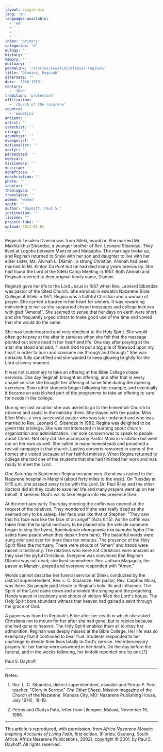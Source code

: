 ```yaml
---
layout: single-bio
lang: 'en'
languages-available:
  - 'en'
  - ' '
  - ' '
  - ' '
index: 'primary'
categories: 'd'
eulogy: ''
history: ''
memory: ''
obituary: ''
permalink: '/stories/eswatini/dlamini-reginah/'
title: "Dlamini, Reginah"
alternate: ""
date: '1920-1973'
century:
  - '20th'
tradition: 'protestant'
affiliation:
  - 'church of the nazarene'
country:
  - 'eswatini'
ancient: ''
artist: ''
catechist: ''
clergy: ''
ecumenist: ''
evangelist: ''
nationalist: ''
martyr: ''
persecuted: ''
medical: ''
missionary: ''
musician: ''
nonafrican: ''
nonchristian: ''
photo: ''
scholar: ''
theologian: ''
translator: ''
women: 'women'
youth: ''
author: "Dayhoff, Paul S."
institution: ""
liaison: ""
project-luke: ''
upload: 2011-01-01
---
```




Reginah Tesulelo Dlamini was from Siteki, eswatini.  She married Mr. Makhizikhizi Sibandze, a younger brother of Rev. Leonard Sibandze.   They lived at Logoba between Manzini and Matsapha.  The marriage broke up, and Reginah returned to Siteki with her son and daughter to live with her elder sister, Ms. Alvinah L. Dlamini, a strong Christian.  Alvinah had been married to Mr. Kinton Du Pont but he had died many years previously.  She had found the Lord at the Siteki Camp Meeting in 1957.  Both Alvinah and Reginah reverted to their original family name, Dlamini.

Reginah gave her life to the Lord Jesus in 1967 when Rev. Leonard Sibandze was pastor of the Siteki Church.  She enrolled in eswatini Nazarene Bible College at Siteki in 1971.  Regina was a faithful Christian and a woman of prayer.  She carried a burden in her heart for sinners.  It was rewarding ministering to her as she supported chapel messages and college lectures with glad "Amens!".  She seemed to sense that her days on earth were short, and she frequently urged others to make good use of the time and vowed that she would do the same.

She was tenderhearted and very obedient to the Holy Spirit.  She would often go to pray at the altar in services when she felt that the message pointed out some need in her heart and life.  One day after praying at the altar she stood and said, "I want God to put a big pile of firewood upon my heart in order to burn and consume me through and through."  She was certainly fully sanctified and she wanted to keep glowing brightly for the Lord at every moment.

It was not customary to take an offering at the Bible College chapel services.  One day Reginah brought an offering, and after that in every chapel service she brought her offering at some time during the opening exercises.  Soon other students began following her example, and eventually it became an established part of the programme to take an offering to care for needs in the college.

During her last vacation she was asked to go to the Emvembili Church to observe and assist in the ministry there.  She stayed with the pastor, Miss Ellen Mnisi, a very successful pastor who was later ordained and who was married to Rev. Leonard C. Sibandze in 1982.  Regina was delighted to be given this privilege.  She was not interested in learning about church organization and administration.   Her sole concern was to speak to people about Christ.  Not only did she accompany Pastor Mnisi in visitation but went out on her own as well.  She called in many homesteads and preached a revival campaign in that church.  Lasting converts remained in some of the homes she visited because of her faithful ministry.  When Regina returned to college she told one of the students that she had finished her work and was ready to meet the Lord.

One Saturday in September Regina became very ill and was rushed to the Nazarene hospital in Manzini (about forty miles to the west).  On Tuesday at 9:15 a.m. she passed away to be with the Lord.  Dr. Paul Riley and the other doctors did all they could to save her life and many prayers went up on her behalf.  It seemed God's will to take Regina into His presence then.

At the mortuary early Thursday morning the coffin was opened at the request of the relatives.  They wondered if she was really dead as she seemed only to be asleep.  Her face was like that of Stephen: "They saw that his face was like the face of an angel" (Acts 6:15).  As the coffin was taken from the hospital mortuary to be placed into the vehicle someone began to sing the hymn, *Banokuthula abangcwele nxa bemuka lapha* (The saints have peace when they depart from here).  The beautiful words were sung over and over for more than ten minutes.  The presence of the Holy Spirit filled the mortuary.  There were shouts of "Amen" and hands were raised in testimony.  The relatives who were not Christians were amazed as they saw the joyful Christians.  Everyone was convinced that Reginah Dlamini was not dead; she lived somewhere. Rev. Jotham Magagula, the pastor at Manzini,  prayed and everyone responded with "Amen."

Words cannot describe her funeral service at Siteki, conducted by the district superintendent, Rev. L. C. Sibandze.  Her pastor, Rev. Caiphas Mnisi, was there.  Six people paid tribute to Regina's holy life and influence.  The Spirit of the Lord came down and anointed the singing and the preaching.  Hands waved in testimony and shouts of victory filled the Lord's house.  The Holy Spirit bore abundant witness that heaven had gained a saint through the grace of God.

A paper was found in Reginah's Bible after her death in which she asked Christians not to mourn for her after she had gone, but to rejoice because she had gone to heaven.  The Holy Spirit enabled them all to obey her admonition.  Reginah was deeply missed at the Bible College.  Her life was so exemplary that it continued to bear fruit.  Students responded to her challenge to devote their lives totally to God's service.  Her intercessory prayers for her family were answered in her death.  On the day before the funeral, and in the weeks following, her kinfolk repented one by one.[1]

Paul S. Dayhoff

---

Notes:

1. Rev. L. C. Sibandze, district superintendent, eswatini and Petrus P. Pato, teacher, "Glory in Sorrow," *The Other Sheep*, Mission magazine of the Church of the Nazarene, (Kansas City, MO: Nazarene Publishing House, July 1974), 18-19.

2. Petrus and Gladys Pato, letter from Lilongwe, Malawi, November 16, 1996.

---

This article is reproduced, with permission, from *Africa Nazarene Mosaic: Inspiring Accounts of Living Faith*, first edition, (Florida, Gauteng, South Africa: Africa Nazarene Publications, 2002), copyright &copy; 2001, by Paul S. Dayhoff.  All rights reserved.
